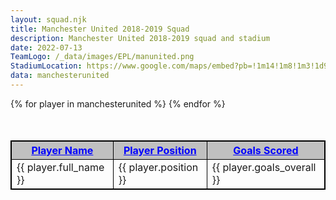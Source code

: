 ```yaml
---
layout: squad.njk
title: Manchester United 2018-2019 Squad
description: Manchester United 2018-2019 squad and stadium
date: 2022-07-13
TeamLogo: /_data/images/EPL/manunited.png
StadiumLocation: https://www.google.com/maps/embed?pb=!1m14!1m8!1m3!1d9501.208834126772!2d-2.2913401!3d53.4630589!3m2!1i1024!2i768!4f13.1!3m3!1m2!1s0x0%3A0x6c930e96df4455fe!2sOld%20Trafford!5e0!3m2!1sen!2sza!4v1657775760009!5m2!1sen!2sza
data: manchesterunited
---
```

<script src="https://www.w3schools.com/lib/w3.js"></script>


<table class="table" id="sortTable" style="margin-left:auto;margin-right:auto;margin-top:10%; 
border: 1px solid black;">
<strong>
<tr style="text-decoration: underline;background: silver;color:blue">
<th style="cursor: pointer; border: 1px solid black;" onclick="w3.sortHTML('#sortTable','.item', 'td:nth-child(1)')">Player Name</th>
<th style="cursor: pointer;border: 1px solid black;" onclick="w3.sortHTML('#sortTable','.item', 'td:nth-child(2)')">Player Position</th>
<th style="cursor: pointer;border: 1px solid black;" onclick="sort1(2)">Goals Scored</th>
</tr>
</strong>
{% for player in manchesterunited %}
<tr class="item">
<td style="border: 1px solid black;">{{ player.full_name }}</td><td style="border: 1px solid black;">{{ player.position }}</td><td style="border: 1px solid black;">{{ player.goals_overall }}</td>
</tr>
{% endfor %}
</table>
<script>
function sort1(n) {
  var table, rows, switching, i, x, y, shouldSwitch, dir, switchcount = 0;
  table = document.getElementById("sortTable");
  switching = true;
  // Set the sorting direction to ascending:
  dir = "asc";
  /* Make a loop that will continue until
  no switching has been done: */
  while (switching) {
    // Start by saying: no switching is done:
    switching = false;
    rows = table.rows;
    /* Loop through all table rows (except the
    first, which contains table headers): */
    for (i = 1; i < (rows.length - 1); i++) {
      // Start by saying there should be no switching:
      shouldSwitch = false;
      /* Get the two elements you want to compare,
      one from current row and one from the next: */
      x = rows[i].getElementsByTagName("td")[n];
      y = rows[i + 1].getElementsByTagName("td")[n];
      /* Check if the two rows should switch place,
      based on the direction, asc or desc: */
      if (dir == "asc") {
        if (Number(x.innerHTML) > Number(y.innerHTML)) {
          // If so, mark as a switch and break the loop:
          shouldSwitch = true;
          break;
        }
      } else if (dir == "desc") {
        if (Number(x.innerHTML) < Number(y.innerHTML)) {
          // If so, mark as a switch and break the loop:
          shouldSwitch = true;
          break;
        }
      }
    }
    if (shouldSwitch) {
      /* If a switch has been marked, make the switch
      and mark that a switch has been done: */
      rows[i].parentNode.insertBefore(rows[i + 1], rows[i]);
      switching = true;
      // Each time a switch is done, increase this count by 1:
      switchcount ++;
    } else {
      /* If no switching has been done AND the direction is "asc",
      set the direction to "desc" and run the while loop again. */
      if (switchcount == 0 && dir == "asc") {
        dir = "desc";
        switching = true;
      }
    }
  }
}
</script>
